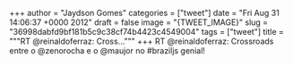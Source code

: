 
+++
author = "Jaydson Gomes"
categories = ["tweet"]
date = "Fri Aug 31 14:06:37 +0000 2012"
draft = false
image = "{TWEET_IMAGE}"
slug = "36998dabfd9bf181b5c9c38cf74b4423c4549004"
tags = ["tweet"]
title = """RT @reinaldoferraz: Cross..."""
+++
RT @reinaldoferraz: Crossroads entre o @zenorocha e o @maujor no #braziljs genial!
